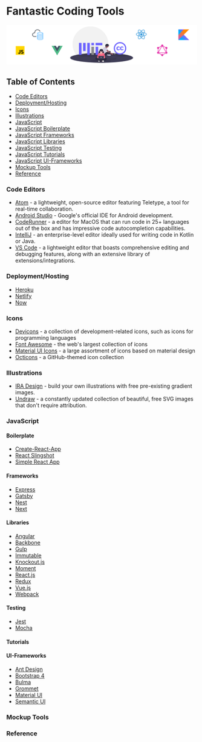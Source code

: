 # Fantastic Coding Tools

<p align="center">
      <img src="Fantastic-coding-tools-cover.png" alt="Fantastic-Coding-Tools"/>
</p>

<div class="nav">

## Table of Contents

* [Code Editors](#code-editors)
* [Deployment/Hosting](#deployment-hosting)
* [Icons](#icons)
* [Illustrations](#illustrations)
* [JavaScript](#javascript)
* [JavaScript Boilerplate](#jb)
* [JavaScript Frameworks](#jf)
* [JavaScript Libraries](#jl)
* [JavaScript Testing](#jt)
* [JavaScript Tutorials](#jts)
* [JavaScript UI-Frameworks](#ju)
* [Mockup Tools](#mockup-tools)
* [Reference](#reference)

</div>

<main>

<article id="code-editors">

### Code Editors

* [Atom](https://atom.io/) - a lightweight, open-source editor featuring Teletype, a tool for real-time collaboration.
* [Android Studio](https://developer.android.com/studio/) - Google's official IDE for Android development.
* [CodeRunner](https://coderunnerapp.com/) - a editor for MacOS that can run code in 25+ languages out of the box and has impressive code autocompletion capabilities.
* [IntelliJ](https://www.jetbrains.com/idea/) - an enterprise-level editor ideally used for writing code in Kotlin or Java.
* [VS Code](https://code.visualstudio.com/) - a lightweight editor that boasts comprehensive editing and debugging features, along with an extensive library of extensions/integrations. 

</article>

<article id="deployment-hosting">

### Deployment/Hosting

* [Heroku](https://www.heroku.com/)
* [Netlify](https://www.netlify.com/)
* [Now](https://zeit.co/now)

</article>

<article id="icons">

### Icons

* [Devicons](https://vorillaz.github.io/devicons/#/main) - a collection of development-related icons, such as icons for programming languages
* [Font Awesome](https://fontawesome.com/) - the web's largest collection of icons
* [Material UI Icons](https://material-ui.com/style/icons/) - a large assortment of icons based on material design
* [Octicons](https://octicons.github.com/) - a GitHub-themed icon collection

</article>

<article id="illustrations">

### Illustrations

* [IRA Design](https://iradesign.io/) - build your own illustrations with free pre-existing gradient images.
* [Undraw](https://undraw.co/) - a constantly updated collection of beautiful, free SVG images that don't require attribution.

</article>

<article id="javascript">

### JavaScript

</article>

<article id="jb">

#### Boilerplate

* [Create-React-App](https://github.com/facebook/create-react-app)
* [React Slingshot](https://github.com/coryhouse/react-slingshot)
* [Simple React App](https://github.com/Kornil/simple-react-app)

</article>

<article id="jf">

#### Frameworks

* [Express](http://expressjs.com/)
* [Gatsby](http://gatsbyjs.org/)
* [Nest](https://nestjs.com/)
* [Next](https://nextjs.org/)

</article>

<article id="jl">

#### Libraries

* [Angular](https://angular.io/)
* [Backbone](https://backbonejs.org/)
* [Gulp](https://gulpjs.com/)
* [Immutable](https://github.com/immutable-js/immutable-js)
* [Knockout.js](https://knockoutjs.com/)
* [Moment](https://momentjs.com/)
* [React.js](https://reactjs.org/)
* [Redux](https://redux.js.org/)
* [Vue.js](https://vuejs.org/)
* [Webpack](https://webpack.js.org/)

</article>

<article id="jt">

#### Testing

* [Jest](https://jestjs.io/)
* [Mocha](https://mochajs.org/)

</article>

<article id="jts">

#### Tutorials

</article>

<article id="ju">

#### UI-Frameworks

* [Ant Design](https://ant.design/)
* [Bootstrap 4](https://v4-alpha.getbootstrap.com/)
* [Bulma](https://bulma.io/)
* [Grommet](https://v2.grommet.io/)
* [Material UI](http://material-ui.com/)
* [Semantic UI](https://semantic-ui.com/)

</article>

<article id="mockup-tools">

### Mockup Tools

</article>

<article id="reference">

### Reference

</article>







